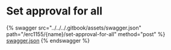 # Set approval for all

{% swagger src="../../../.gitbook/assets/swagger.json" path="/erc1155/{name}/set-approval-for-all" method="post" %}
[swagger.json](../../../.gitbook/assets/swagger.json)
{% endswagger %}
